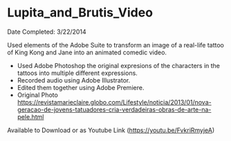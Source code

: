 # Lupita_and_Brutis_Video

Date Completed: 3/22/2014  
  
Used elements of the Adobe Suite to transform an image of a real-life tattoo of King Kong and Jane into an animated comedic video.   
- Used Adobe Photoshop the original expresions of the characters in the tattoos into multiple different expressions.   
- Recorded audio using Adobe Illustrator.   
- Edited them together using Adobe Premiere.  
- Original Photo https://revistamarieclaire.globo.com/Lifestyle/noticia/2013/01/nova-geracao-de-jovens-tatuadores-cria-verdadeiras-obras-de-arte-na-pele.html  
  
Available to Download or as Youtube Link (https://youtu.be/FvkriRmyjeA) 
